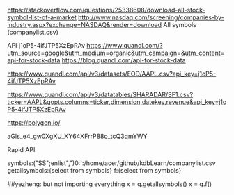 https://stackoverflow.com/questions/25338608/download-all-stock-symbol-list-of-a-market
http://www.nasdaq.com/screening/companies-by-industry.aspx?exchange=NASDAQ&render=download
All symbols (companylist.csv)


API j1oP5-4ifJTP5XzEpRAv
https://www.quandl.com/?utm_source=google&utm_medium=organic&utm_campaign=&utm_content=api-for-stock-data
https://blog.quandl.com/api-for-stock-data

https://www.quandl.com/api/v3/datasets/EOD/AAPL.csv?api_key=j1oP5-4ifJTP5XzEpRAv

https://www.quandl.com/api/v3/datatables/SHARADAR/SF1.csv?ticker=AAPL&qopts.columns=ticker,dimension,datekey,revenue&api_key=j1oP5-4ifJTP5XzEpRAv


https://polygon.io/

aGls_e4_gw0XgXU_XY64XFrrP88o_tcQ3qmYWY



Rapid  API

symbols:("SS";enlist",")0:`:/home/acer/github/kdbLearn/companylist.csv
getallsymbols:{select from symbols}
f:{select from symbols}


##yezheng: but not importing everything
x = q.getallsymbols()
x = q.f()